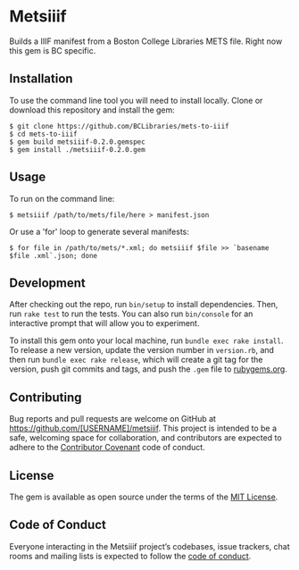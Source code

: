 # Metsiiif

Builds a IIIF manifest from a Boston College Libraries METS file. Right now this gem is BC specific.

## Installation

To use the command line tool you will need to install locally. Clone or download this repository and install the gem:

    $ git clone https://github.com/BCLibraries/mets-to-iiif
    $ cd mets-to-iiif
    $ gem build metsiiif-0.2.0.gemspec
    $ gem install ./metsiiif-0.2.0.gem
    
## Usage

To run on the command line:

    $ metsiiif /path/to/mets/file/here > manifest.json

Or use a 'for' loop to generate several manifests:

    $ for file in /path/to/mets/*.xml; do metsiiif $file >> `basename $file .xml`.json; done

## Development

After checking out the repo, run `bin/setup` to install dependencies. Then, run `rake test` to run the tests. You can also run `bin/console` for an interactive prompt that will allow you to experiment.

To install this gem onto your local machine, run `bundle exec rake install`. To release a new version, update the version number in `version.rb`, and then run `bundle exec rake release`, which will create a git tag for the version, push git commits and tags, and push the `.gem` file to [rubygems.org](https://rubygems.org).

## Contributing

Bug reports and pull requests are welcome on GitHub at https://github.com/[USERNAME]/metsiiif. This project is intended to be a safe, welcoming space for collaboration, and contributors are expected to adhere to the [Contributor Covenant](http://contributor-covenant.org) code of conduct.

## License

The gem is available as open source under the terms of the [MIT License](http://opensource.org/licenses/MIT).

## Code of Conduct

Everyone interacting in the Metsiiif project’s codebases, issue trackers, chat rooms and mailing lists is expected to follow the [code of conduct](https://github.com/[USERNAME]/metsiiif/blob/master/CODE_OF_CONDUCT.md).
